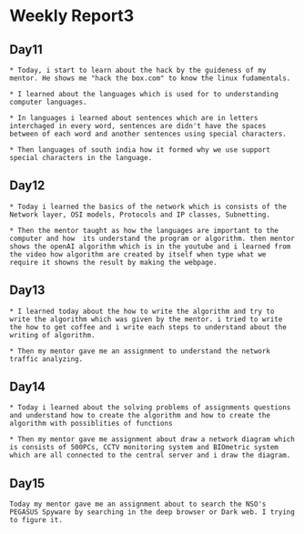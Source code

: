 # Weekly Report3

## Day11
	
	* Today, i start to learn about the hack by the guideness of my mentor. He shows me "hack the box.com" to know the linux fudamentals.

	* I learned about the languages which is used for to understanding computer languages.

	* In languages i learned about sentences which are in letters interchaged in every word, sentences are didn't have the spaces between of each word and another sentences using special characters.

	* Then languages of south india how it formed why we use support special characters in the language.

## Day12

	* Today i learned the basics of the network which is consists of the Network layer, OSI models, Protocols and IP classes, Subnetting.

	* Then the mentor taught as how the languages are important to the computer and how  its understand the program or algorithm. then mentor shows the openAI algorithm which is in the youtube and i learned from the video how algorithm are created by itself when type what we require it showns the result by making the webpage.

## Day13

	* I learned today about the how to write the algorithm and try to write the algorithm which was given by the mentor. i tried to write the how to get coffee and i write each steps to understand about the writing of algorithm.

	* Then my mentor gave me an assignment to understand the network traffic analyzing.

## Day14

	* Today i learned about the solving problems of assignments questions and understand how to create the algorithm and how to create the algorithm with possiblities of functions

	* Then my mentor gave me assignment about draw a network diagram which is consists of 500PCs, CCTV monitoring system and BIOmetric system which are all connected to the central server and i draw the diagram.

## Day15

	Today my mentor gave me an assignment about to search the NSO's PEGASUS Spyware by searching in the deep browser or Dark web. I trying to figure it.
